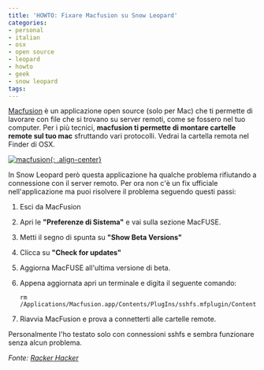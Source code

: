 ```yaml
---
title: 'HOWTO: Fixare Macfusion su Snow Leopard'
categories:
- personal
- italian
- osx
- open source
- leopard
- howto
- geek
- snow leopard
tags:
---
```

[Macfusion](http://www.macfusionapp.org/) è un applicazione open source (solo
per Mac) che ti permette di lavorare con file che si trovano su server remoti,
come se fossero nel tuo computer. Per i più tecnici, **macfusion ti permette
di montare cartelle remote sul tuo mac** sfruttando vari protocolli. Vedrai la
cartella remota nel Finder di OSX.

[![macfusion]({{site.url}}/images/macfusion.jpg){: .align-center}]({{site.url}}/images/macfusion.jpg)

In Snow Leopard però questa applicazione ha qualche problema rifiutando a
connessione con il server remoto. Per ora non c'è un fix ufficiale
nell'applicazione ma puoi risolvere il problema seguendo questi passi:

  1. Esci da MacFusion
  2. Apri le **"Preferenze di Sistema"** e vai sulla sezione MacFUSE.
  3. Metti il segno di spunta su **"Show Beta Versions"**
  4. Clicca su **"Check for updates"**
  5. Aggiorna MacFUSE all'ultima versione di beta.
  6. Appena aggiornata apri un terminale e digita il seguente comando:

     ```
     rm /Applications/Macfusion.app/Contents/PlugIns/sshfs.mfplugin/Contents/Resources/sshnodelay.so
     ```
  7. Riavvia MacFusion e prova a connetterti alle cartelle remote.
  
Personalmente l'ho testato solo con connessioni sshfs e sembra funzionare
senza alcun problema.

_Fonte: [Racker Hacker](http://rackerhacker.com/2009/08/28/fix-macfusion-on-snow-leopard/)_

